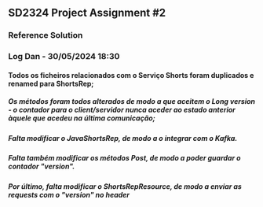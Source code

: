 ## SD2324 Project Assignment #2

### Reference Solution

### Log Dan - 30/05/2024 18:30

#### Todos os ficheiros relacionados com o Serviço Shorts foram duplicados e renamed para ShortsRep;

##### Os métodos foram todos alterados de modo a que aceitem o Long version - o contador para o client/servidor nunca aceder ao estado anterior àquele que acedeu na última comunicação;

##### Falta modificar o JavaShortsRep, de modo a o integrar com o Kafka.

##### Falta também modificar os métodos Post, de modo a poder guardar o contador "version".

##### Por último, falta modificar o ShortsRepResource, de modo a enviar as requests com o "version" no header
